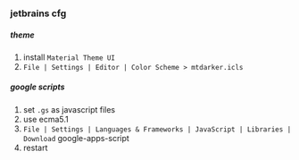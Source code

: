 ### jetbrains cfg

##### theme
1) install `Material Theme UI`
2) `File | Settings | Editor | Color Scheme > mtdarker.icls`

##### google scripts
1) set `.gs` as javascript files
2) use ecma5.1
3) `File | Settings | Languages & Frameworks | JavaScript | Libraries | Download` google-apps-script
4) restart
